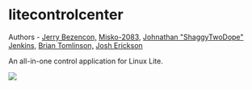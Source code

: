 litecontrolcenter
=================

Authors - [Jerry Bezencon,](https://github.com/linuxlite/) [Misko-2083,](https://github.com/Misko-2083/) [Johnathan "ShaggyTwoDope" Jenkins,](https://github.com/shaggytwodope/) [Brian Tomlinson,](https://github.com/darthlukan) [Josh Erickson](https://github.com/snoj)

An all-in-one control application for Linux Lite.

![](http://i.imgur.com/f02I7y1.png)
